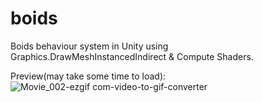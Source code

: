 # boids
Boids behaviour system in Unity using Graphics.DrawMeshInstancedIndirect &amp; Compute Shaders.

Preview(may take some time to load):
![Movie_002-ezgif com-video-to-gif-converter](https://github.com/user-attachments/assets/f6286e73-3746-4d31-91cb-8536e98baba7)
